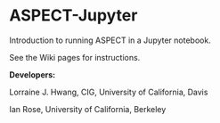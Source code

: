 # ASPECT-Jupyter
Introduction to running ASPECT in a Jupyter notebook.

See the Wiki pages for instructions.

**Developers:**

Lorraine J. Hwang, CIG, University of California, Davis

Ian Rose, University of California, Berkeley
